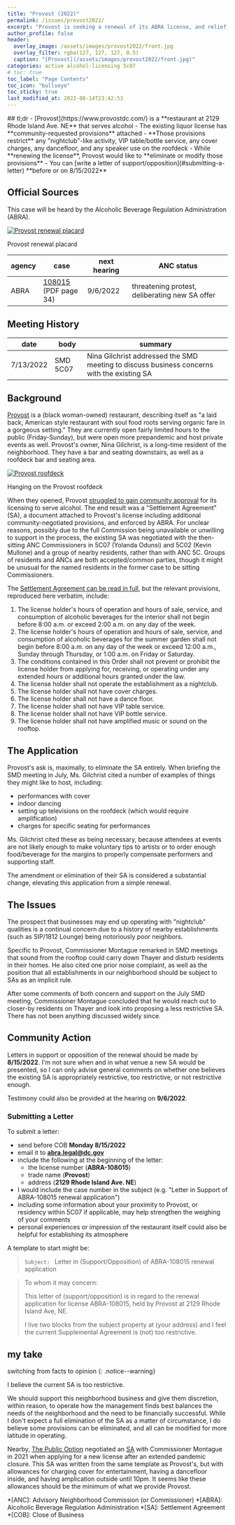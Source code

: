 ```yaml
---
title: "Provost (2022)"
permalink: /issues/provost2022/
excerpt: "Provost is seeking a renewal of its ABRA license, and relief from its current Settlement Agreement"
author_profile: false
header:
  overlay_image: /assets/images/provost2022/front.jpg
  overlay_filter: rgba(127, 127, 127, 0.5)
  caption: "[Provost](/assets/images/provost2022/front.jpg)"
categories: active alcohol-licensing 5c07
# toc: true
toc_label: "Page Contents"
toc_icon: "bullseye"
toc_sticky: true
last_modified_at: 2022-08-14T23:42:53
---
```

<div id="provost-map" class="map-container"></div>
## tl;dr
- [Provost](https://www.provostdc.com/) is a **restaurant at 2129 Rhode Island Ave. NE** that serves alcohol
- The existing liquor license has **community-requested provisions** attached
- **Those provisions restrict** any "nightclub"-like activity, VIP table/bottle service, any cover charges, any dancefloor, and any speaker use on the roofdeck
- While **renewing the license**, Provost would like to **eliminate or modify those provisions**
- You can [write a letter of support/opposition](#submitting-a-letter) **before or on 8/15/2022**

## Official Sources
This case will be heard by the Alcoholic Beverage Regulation Administration (ABRA).

[![Provost renewal placard](/assets/images/provost2022/placard.jpg)](/assets/images/provost2022/placard.jpg)
<p class="caption">Provost renewal placard</p>

|agency|case|next hearing|ANC status|
|---|---|---|---|
|ABRA|[108015](https://abra.dc.gov/sites/default/files/dc/sites/abra/publication/attachments/Renewal%20Notices%207-1-2022.pdf)<br>(PDF page 34)|9/6/2022|threatening protest, deliberating new SA offer|

## Meeting History

|date|body|summary|
|---|---|---|
|7/13/2022|SMD 5C07|Nina Gilchrist addressed the SMD meeting to discuss business concerns with the existing SA|


## Background
[Provost](https://www.provostdc.com/) is a (black woman-owned) restaurant, describing itself as "a laid back, American style restaurant with soul food roots serving organic fare in a gorgeous setting." They are currently open fairly limited hours to the public (Friday-Sunday), but were open more prepandemic and host private events as well. Provost's owner, Nina Gilchrist, is a long-time resident of the neighborhood. They have a bar and seating downstairs, as well as a roofdeck bar and seating area.

[![Provost roofdeck](/assets/images/provost2022/roofdeck.jpg)](/assets/images/provost2022/roofdeck.jpg)
<p class="caption">Hanging on the Provost roofdeck</p>

When they opened, Provost [struggled to gain community approval](https://brooklandbridge.com/15252/neighbors-seek-to-protest-liquor-license-application-at-rhode-island-aves-provost/) for its licensing to serve alcohol. The end result was a "Settlement Agreement" (SA), a document attached to Provost's license including additional community-negotiated provisions, and enforced by ABRA. For unclear reasons, possibly due to the full Commission being unavailable or unwilling to support in the process, the existing SA was negotiated with the then-sitting ANC Commissioners in 5C07 (Yolanda Odunsi) and 5C02 (Kevin Mullone) and a group of nearby residents, rather than with ANC 5C. Groups of residents and ANCs are both accepted/common parties, though it might be unusual for the named residents in the former case to be sitting Commissioners.

The [Settlement Agreement can be read in full](https://abra.dc.gov/publication/2129-rhode-island-avenue-ne-march-14-2018-settlement-agreement), but the relevant provisions, reproduced here verbatim, include:
1. The license holder's hours of operation and hours of sale, service, and consumption of alcoholic beverages for the interior shall not begin before 8:00 a.m. or exceed 2:00 a.m. on any day of the week.
2. The license holder's hours of operation and hours of sale, service, and consumption of alcoholic beverages for the summer garden shall not begin before 8:00 a.m. on any day of the week or exceed 12:00 a.m., Sunday through Thursday, or 1:00 a.m. on Friday or Saturday.
3. The conditions contained in this Order shall not prevent or prohibit the license holder from applying for, receiving, or operating under any extended hours or additional hours granted under the law.
4. The license holder shall not operate the establishment as a nightclub.
5. The license holder shall not have cover charges.
6. The license holder shall not have a dance floor.
7. The license holder shall not have VIP table service.
8. The license holder shall not have VIP bottle service.
9. The license holder shall not have amplified music or sound on the rooftop. 

## The Application
Provost's ask is, maximally, to eliminate the SA entirely. When briefing the SMD meeting in July, Ms. Gilchrist cited a number of examples of things they might like to host, including:
- performances with cover
- indoor dancing
- setting up televisions on the roofdeck (which would require amplification)
- charges for specific seating for performances

Ms. Gilchrist cited these as being necessary, because attendees at events are not likely enough to make voluntary tips to artists or to order enough food/beverage for the margins to properly compensate performers and supporting staff.

The amendment or elimination of their SA is considered a substantial change, elevating this application from a simple renewal.

## The Issues
The prospect that businesses may end up operating with "nightclub" qualities is a continual concern due to a history of nearby establishments (such as SIP/1812 Lounge) being notoriously poor neighbors.

Specific to Provost, Commissioner Montague remarked in SMD meetings that sound from the rooftop could carry down Thayer and disturb residents in their homes. He also cited one prior noise complaint, as well as the position that all establishments in our neighborhood should be subject to SAs as an implicit rule.

After some comments of both concern and support on the July SMD meeting, Commissioner Montague concluded that he would reach out to closer-by residents on Thayer and look into proposing a less restrictive SA. There has not been anything discussed widely since.

## Community Action
Letters in support or opposition of the renewal should be made by **8/15/2022**. I'm not sure when and in what venue a new SA would be presented, so I can only advise general comments on whether one believes the existing SA is appropriately restrictive, too restrictive, or not restrictive enough.

Testimony could also be provided at the hearing on **9/6/2022**.

### Submitting a Letter
To submit a letter:
- send before COB **Monday 8/15/2022**
- email it to **abra.legal@dc.gov**
- include the following at the beginning of the letter:
  - the license number (**ABRA-108015**)
  - trade name (**Provost**)
  - address (**2129 Rhode Island Ave. NE**)
- I would include the case number in the subject (e.g. "Letter in Support of ABRA-108015 renewal application")
- including some information about your proximity to Provost, or residency within 5C07 if applicable, may help strengthen the weighing of your comments
- personal experiences or impression of the restaurant itself could also be helpful for establishing its atmosphere

A template to start might be:

> `Subject: ` Letter in (Support/Opposition) of ABRA-108015 renewal application

>To whom it may concern:
>
>This letter of (support/opposition) is in regard to the renewal application for license ABRA-108015, held by Provost at 2129 Rhode Island Ave, NE.
>
>I live two blocks from the subject property at (your address) and I feel the current Supplemental Agreement is (not) too restrictive.

## my take
switching from facts to opinion
{: .notice--warning}

I believe the current SA is too restrictive.

We should support this neighborhood business and give them discretion, within reason, to operate how the management finds best balances the needs of the neighborhood and the need to be financially successful. While I don't expect a full elimination of the SA as a matter of circumstance, I do believe some provisions can be eliminated, and all can be modified for more latitude in operating.

Nearby, [The Public Option](http://www.thepublicoptiondc.com/) negotiated an [SA](https://abra.dc.gov/publication/1601-rhode-island-avenue-ne-june-30-2021-settlement-agreement) with Commissioner Montague in 2021 when applying for a new license after an extended pandemic closure. This SA was written from the same template as Provost's, but with allowances for charging cover for entertainment, having a dancefloor inside, and having amplication outside until 10pm. It seems like these allowances should be the minimum of what we provide Provost.

*[ANC]: Advisory Neighborhood Commission (or Commissioner)
*[ABRA]: Alcoholic Beverage Regulation Administration
*[SA]: Settlement Agreement
*[COB]: Close of Business

<script>
var map = L.map('provost-map',  {
      zoomSnap: 0.25
  }).setView([38.929894199174406, -76.97389045994356], 19);
  L.tileLayer('https://{s}.tile.openstreetmap.org/{z}/{x}/{y}.png', {
      maxZoom: 19,
      attribution: '© OpenStreetMap'
  }).addTo(map);

  var polygon = L.polygon([[38.929916156227904, -76.97397865632215], [38.92994119459569, -76.97392031827687], [38.929769055638744, -76.97379224279813], [38.92974867571657, -76.97384525981326]], {color: 'blue'}).addTo(map);
</script>